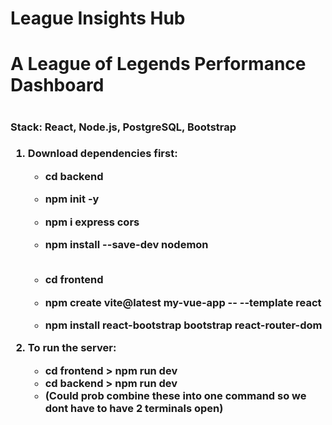 # League Insights Hub

<h1>A League of Legends Performance Dashboard<h1>
<h3>Stack: React, Node.js, PostgreSQL, Bootstrap<h3>

1. Download dependencies first:<br>

   - cd backend<br>
   - npm init -y<br>
   - npm i express cors<br>
   - npm install --save-dev nodemon<br><br>

   - cd frontend<br>
   - npm create vite@latest my-vue-app -- --template react<br>
   - npm install react-bootstrap bootstrap react-router-dom<br>

2. To run the server:<br>
   - cd frontend > npm run dev
   - cd backend > npm run dev
   - (Could prob combine these into one command so we dont have to have 2 terminals open)
